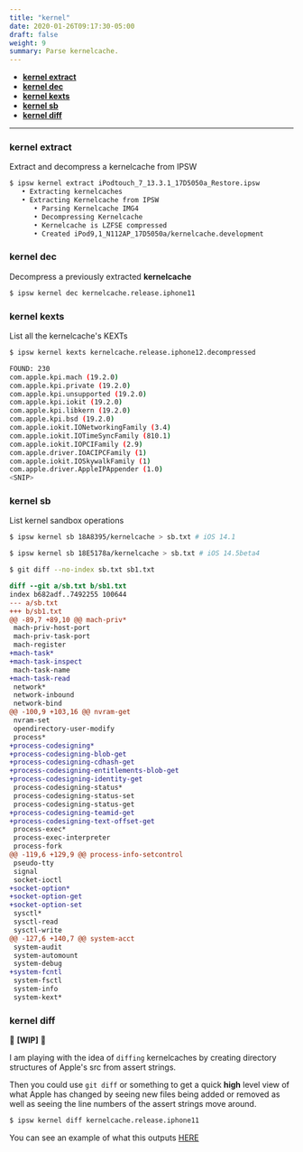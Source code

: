 ```yaml
---
title: "kernel"
date: 2020-01-26T09:17:30-05:00
draft: false
weight: 9
summary: Parse kernelcache.
---
```


- [**kernel extract**](#kernel-extract)
- [**kernel dec**](#kernel-dec)
- [**kernel kexts**](#kernel-kexts)
- [**kernel sb**](#kernel-sb)
- [**kernel diff**](#kernel-diff)

---

### **kernel extract**

Extract and decompress a kernelcache from IPSW

```bash
$ ipsw kernel extract iPodtouch_7_13.3.1_17D5050a_Restore.ipsw
   • Extracting kernelcaches
   • Extracting Kernelcache from IPSW
      • Parsing Kernelcache IMG4
      • Decompressing Kernelcache
      • Kernelcache is LZFSE compressed
      • Created iPod9,1_N112AP_17D5050a/kernelcache.development
```

### **kernel dec**

Decompress a previously extracted **kernelcache**

```bash
$ ipsw kernel dec kernelcache.release.iphone11
```

### **kernel kexts**

List all the kernelcache's KEXTs

```bash
$ ipsw kernel kexts kernelcache.release.iphone12.decompressed

FOUND: 230
com.apple.kpi.mach (19.2.0)
com.apple.kpi.private (19.2.0)
com.apple.kpi.unsupported (19.2.0)
com.apple.kpi.iokit (19.2.0)
com.apple.kpi.libkern (19.2.0)
com.apple.kpi.bsd (19.2.0)
com.apple.iokit.IONetworkingFamily (3.4)
com.apple.iokit.IOTimeSyncFamily (810.1)
com.apple.iokit.IOPCIFamily (2.9)
com.apple.driver.IOACIPCFamily (1)
com.apple.iokit.IOSkywalkFamily (1)
com.apple.driver.AppleIPAppender (1.0)
<SNIP>
```

### **kernel sb**

List kernel sandbox operations

```bash
$ ipsw kernel sb 18A8395/kernelcache > sb.txt # iOS 14.1
```

```bash
$ ipsw kernel sb 18E5178a/kernelcache > sb.txt # iOS 14.5beta4
```

```bash
$ git diff --no-index sb.txt sb1.txt
```

```diff
diff --git a/sb.txt b/sb1.txt
index b682adf..7492255 100644
--- a/sb.txt
+++ b/sb1.txt
@@ -89,7 +89,10 @@ mach-priv*
 mach-priv-host-port
 mach-priv-task-port
 mach-register
+mach-task*
+mach-task-inspect
 mach-task-name
+mach-task-read
 network*
 network-inbound
 network-bind
@@ -100,9 +103,16 @@ nvram-get
 nvram-set
 opendirectory-user-modify
 process*
+process-codesigning*
+process-codesigning-blob-get
+process-codesigning-cdhash-get
+process-codesigning-entitlements-blob-get
+process-codesigning-identity-get
 process-codesigning-status*
 process-codesigning-status-set
 process-codesigning-status-get
+process-codesigning-teamid-get
+process-codesigning-text-offset-get
 process-exec*
 process-exec-interpreter
 process-fork
@@ -119,6 +129,9 @@ process-info-setcontrol
 pseudo-tty
 signal
 socket-ioctl
+socket-option*
+socket-option-get
+socket-option-set
 sysctl*
 sysctl-read
 sysctl-write
@@ -127,6 +140,7 @@ system-acct
 system-audit
 system-automount
 system-debug
+system-fcntl
 system-fsctl
 system-info
 system-kext*
```

### **kernel diff**

🚧 **[WIP]** 🚧

I am playing with the idea of `diffing` kernelcaches by creating directory structures of Apple's src from assert strings.

Then you could use `git diff` or something to get a quick **high** level view of what Apple has changed by seeing new files being added or removed as well as seeing the line numbers of the assert strings move around.

```bash
$ ipsw kernel diff kernelcache.release.iphone11
```

You can see an example of what this outputs [HERE](https://github.com/blacktop/ipsw/tree/master/pkg/kernelcache/diff/Library/Caches/com.apple.xbs/Sources)
